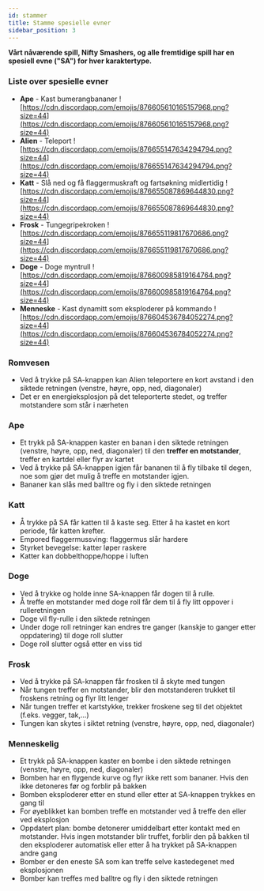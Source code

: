 ```yaml
---
id: stammer
title: Stamme spesielle evner
sidebar_position: 3
---
```


**Vårt nåværende spill, Nifty Smashers, og alle fremtidige spill har en spesiell evne ("SA") for hver karaktertype.**

### Liste over spesielle evner

- **Ape** - Kast bumerangbananer ![https://cdn.discordapp.com/emojis/876605610165157968.png?size=44](https://cdn.discordapp.com/emojis/876605610165157968.png?size=44)
- **Alien** - Teleport ![https://cdn.discordapp.com/emojis/876655147634294794.png?size=44](https://cdn.discordapp.com/emojis/876655147634294794.png?size=44)
- **Katt** - Slå ned og få flaggermuskraft og fartsøkning midlertidig ![https://cdn.discordapp.com/emojis/876655087869644830.png?size=44](https://cdn.discordapp.com/emojis/876655087869644830.png?size=44)
- **Frosk** - Tungegripekroken ![https://cdn.discordapp.com/emojis/876655119817670686.png?size=44](https://cdn.discordapp.com/emojis/876655119817670686.png?size=44)
- **Doge** - Doge myntrull ![https://cdn.discordapp.com/emojis/876600985819164764.png?size=44](https://cdn.discordapp.com/emojis/876600985819164764.png?size=44)
- **Menneske** - Kast dynamitt som eksploderer på kommando ![https://cdn.discordapp.com/emojis/876604536784052274.png?size=44](https://cdn.discordapp.com/emojis/876604536784052274.png?size=44)

### Romvesen

- Ved å trykke på SA-knappen kan Alien teleportere en kort avstand i den siktede retningen (venstre, høyre, opp, ned, diagonaler)
- Det er en energieksplosjon på det teleporterte stedet, og treffer motstandere som står i nærheten

### Ape

- Et trykk på SA-knappen kaster en banan i den siktede retningen (venstre, høyre, opp, ned, diagonaler) til den **treffer en motstander**, treffer en kartdel eller flyr av kartet
- Ved å trykke på SA-knappen igjen får bananen til å fly tilbake til degen, noe som gjør det mulig å treffe en motstander igjen.
- Bananer kan slås med balltre og fly i den siktede retningen

### Katt

- Å trykke på SA får katten til å kaste seg. Etter å ha kastet en kort periode, får katten krefter.
- Empored flaggermussving: flaggermus slår hardere
- Styrket bevegelse: katter løper raskere
- Katter kan dobbelthoppe/hoppe i luften

### Doge

- Ved å trykke og holde inne SA-knappen får dogen til å rulle.
- Å treffe en motstander med doge roll får dem til å fly litt oppover i rulleretningen
- Doge vil fly-rulle i den siktede retningen
- Under doge roll retninger kan endres tre ganger (kanskje to ganger etter oppdatering) til doge roll slutter
- Doge roll slutter også etter en viss tid

### Frosk

- Ved å trykke på SA-knappen får frosken til å skyte med tungen
- Når tungen treffer en motstander, blir den motstanderen trukket til froskens retning og flyr litt lenger
- Når tungen treffer et kartstykke, trekker froskene seg til det objektet (f.eks. vegger, tak,...)
- Tungen kan skytes i siktet retning (venstre, høyre, opp, ned, diagonaler)

### Menneskelig

- Et trykk på SA-knappen kaster en bombe i den siktede retningen (venstre, høyre, opp, ned, diagonaler)
- Bomben har en flygende kurve og flyr ikke rett som bananer. Hvis den ikke detoneres før og forblir på bakken
- Bomben eksploderer etter en stund eller etter at SA-knappen trykkes en gang til
- For øyeblikket kan bomben treffe en motstander ved å treffe den eller ved eksplosjon
- Oppdatert plan: bombe detonerer umiddelbart etter kontakt med en motstander. Hvis ingen motstander blir truffet, forblir den på bakken til den eksploderer automatisk eller etter å ha trykket på SA-knappen andre gang
- Bomber er den eneste SA som kan treffe selve kastedegenet med eksplosjonen
- Bomber kan treffes med balltre og fly i den siktede retningen
